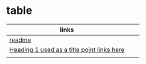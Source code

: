 # table

| links                                                        |   |   |
| ------------------------------------------------------------ | - | - |
| [readme](./README.md)                                        |   |   |
| [Heading 1 used as a title point links here](./headings.md)  |   |   |
|                                                              |   |   |
